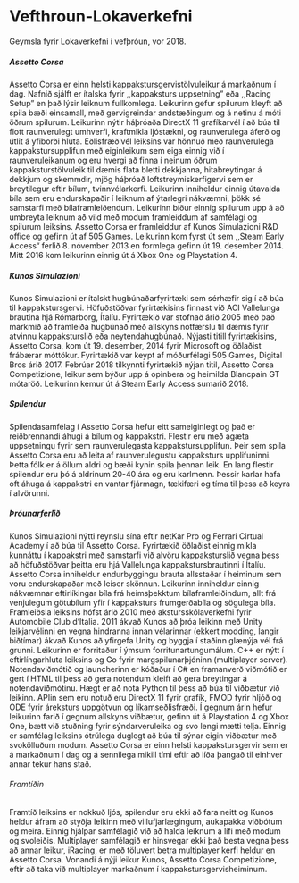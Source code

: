 # Vefthroun-Lokaverkefni
Geymsla fyrir Lokaverkefni í vefþróun, vor 2018.


##### Assetto Corsa
Assetto Corsa er einn helsti kappakstursgervistölvuleikur á markaðnum í dag. Nafnið sjálft er ítalska fyrir ,,kappaksturs uppsetning” eða ,,Racing Setup” en það lýsir leiknum fullkomlega. Leikurinn gefur spilurum kleyft að spila bæði einsamall, með gervigreindar andstæðingum og á netinu á móti öðrum spilurum. Leikurinn nýtir háþróaða DirectX 11 grafíkarvél í að búa til  flott raunverulegt umhverfi, kraftmikla ljóstækni, og raunverulega áferð og útlit á yfiborði hluta. Eðlisfræðivél leiksins var hönnuð með raunverulega kappakstursupplifun með eiginleikum sem eiga einnig við í raunveruleikanum og eru hvergi að finna í neinum öðrum kappaksturstölvuleik til dæmis flata bletti dekkjanna, hitabreytingar á dekkjum og skemmdir, mjög háþróað loftstreymiskerfigervi sem er breytilegur eftir bílum, tvinnvélarkerfi. Leikurinn inniheldur einnig útavalda bíla sem eru endurskapaðir í leiknum af ýtarlegri nákvæmni, þökk sé samstarfi með bílaframleiðendum. Leikurinn bíður einnig spilurum upp á að umbreyta leiknum að vild með modum framleiddum af samfélagi og spilurum leiksins.
Assetto Corsa er framleiddur af Kunos Simulazioni R&D office og gefinn út af 505 Games. Leikurinn kom fyrst út sem ,,Steam Early Access“ ferlið 8. nóvember 2013 en formlega gefinn út 19. desember 2014. Mitt 2016 kom leikurinn einnig út á Xbox One og Playstation 4.

##### Kunos Simulazioni
Kunos Simulazioni er ítalskt hugbúnaðarfyrirtæki sem sérhæfir sig í að búa til kappakstursgervi. Höfuðstöðvar fyrirtækisins finnast við ACI Vallelunga brautina hjá Rómarborg, Ítalíu. Fyrirtækið var stofnað árið 2005 með það markmið að framleiða hugbúnað með allskyns notfærslu til dæmis fyrir atvinnu kappaksturslið eða neytendahugbúnað. 
Nýjasti titill fyrirtækisins, Assetto Corsa, kom út 19. desember, 2014 fyrir Microsoft og öðlaðist frábærar móttökur. 
Fyrirtækið var keypt af móðurfélagi 505 Games, Digital Bros árið 2017.
Febrúar 2018 tilkynnti fyrirtækið nýjan titil, Assetto Corsa Competizione, leikur sem býður upp á opinbera og heimilda Blancpain GT mótaröð. Leikurinn kemur út á Steam Early Access sumarið 2018.

##### Spilendur
Spilendasamfélag í Assetto Corsa hefur eitt sameiginlegt og það er reiðbrennandi áhugi á bílum og kappakstri. Flestir eru með ágæta uppsetningu fyrir sem raunverulegasta kappakstursupplifun. Þeir sem spila Assetto Corsa eru að leita af raunverulegustu kappaksturs upplifuninni. Þetta fólk er á öllum aldri og bæði kynin spila þennan leik. En lang flestir spilendur eru þó á aldrinum 20-40 ára og eru karlmenn. Þessir karlar hafa oft áhuga á kappakstri en vantar fjármagn, tækifæri og tíma til þess að keyra í alvörunni. 

##### Þróunarferlið
Kunos Simulazioni nýtti reynslu sína eftir netKar Pro og Ferrari Cirtual Academy í að búa til Assetto Corsa. Fyrirtækið öðlaðist einnig mikla kunnáttu í kappakstri með samstarfi við alvöru kappaksturslið vegna þess að höfuðstöðvar þeitta eru hjá Vallelunga kappakstursbrautinni í Ítalíu. Assetto Corsa inniheldur endurbyggingu brauta allsstaðar í heiminum sem voru endurskapaðar með leiser skönnun. Leikurinn inniheldur einnig nákvæmnar eftirlíkingar bíla frá heimsþekktum bílaframleiðindum, allt frá venjulegum götubílum yfir í kappaksturs frumgerðabíla og sögulega bíla.
Framleiðsla leiksins hófst árið 2010 með akstursskólaverkefni fyrir Automobile Club d‘Italia. 2011 ákvað Kunos að þróa leikinn með Unity leikjarvélinni en vegna hindranna innan vélarinnar (ekkert modding, langir biðtímar) ákvað Kunos að yfirgefa Unity og byggja í staðinn glænýja vél frá grunni.
Leikurinn er forritaður í ýmsum forritunartungumálum. C++ er nýtt í eftirlíngarhluta leiksins og Go fyrir margspilunarþjóninn (multiplayer server). Notendaviðmótið og launcherinn er kóðaður í C# en framanverð viðmótið er gert í HTML til þess að gera notendum kleift að gera breytingar á notendaviðmótinu. Hægt er að nota Python til þess að búa til viðbætur við leikinn. APIin sem eru notuð eru DirectX 11 fyrir grafík, FMOD fyrir hljóð og ODE fyrir áreksturs uppgötvun og líkamseðlisfræði.
Í gegnum árin hefur leikurinn farið í gegnum allskyns viðbætur, gefinn út á Playstation 4 og Xbox One, bætt við stuðning fyrir sýndarveruleika og svo lengi mætti telja. Einnig er samfélag leiksins ótrúlega duglegt að búa til sýnar eigin viðbætur með svokölluðum modum. Assetto Corsa er einn helsti kappakstursgervir sem er á markaðnum í dag og á sennilega mikill tími eftir að líða þangað til einhver annar tekur hans stað.

###### Framtíðin
Framtíð leiksins er nokkuð ljós, spilendur eru ekki að fara neitt og Kunos heldur áfram að styðja leikinn með villufjarlægingum, aukapakka viðbótum og meira. Einnig hjálpar samfélagið við að halda leiknum á lífi með modum og svoleiðis. Multiplayer samfélagið er hinsvegar ekki það besta vegna þess að annar leikur, iRacing, er með töluvert betra multiplayer kerfi heldur en Assetto Corsa. Vonandi á nýji leikur Kunos, Assetto Corsa Competizione, eftir að taka við multiplayer markaðnum í kappakstursgervisheiminum.
